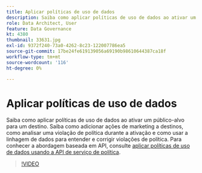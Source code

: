 ```yaml
---
title: Aplicar políticas de uso de dados
description: Saiba como aplicar políticas de uso de dados ao ativar um público-alvo para um destino. Saiba como adicionar ações de marketing a destinos, como analisar uma violação de política durante a ativação e como usar a linhagem de dados para entender e corrigir violações de política.
role: Data Architect, User
feature: Data Governance
kt: 4380
thumbnail: 33631.jpg
exl-id: 9372f240-73a0-4262-8c23-122007786ea5
source-git-commit: 17be24fe619139056a69190b98610644387ca18f
workflow-type: tm+mt
source-wordcount: '116'
ht-degree: 0%

---
```


# Aplicar políticas de uso de dados

Saiba como aplicar políticas de uso de dados ao ativar um público-alvo para um destino. Saiba como adicionar ações de marketing a destinos, como analisar uma violação de política durante a ativação e como usar a linhagem de dados para entender e corrigir violações de política. Para conhecer a abordagem baseada em API, consulte [aplicar políticas de uso de dados usando a API de serviço de política](https://experienceleague.adobe.com/docs/experience-platform/data-governance/enforcement/api-enforcement.html).

>[!VIDEO](https://video.tv.adobe.com/v/33631?quality=12&learn=on)